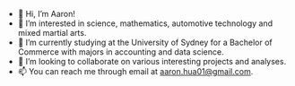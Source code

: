 - 👋 Hi, I’m Aaron!
- 👀 I’m interested in science, mathematics, automotive technology and mixed martial arts.
- 🌱 I’m currently studying at the University of Sydney for a Bachelor of Commerce with majors in accounting and data science.
- 💞️ I’m looking to collaborate on various interesting projects and analyses.
- 📫 You can reach me through email at aaron.hua01@gmail.com.
